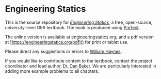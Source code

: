 # Engineering Statics

This is the source repository for [*Engineering Statics*](https://engineeringstatics.org), a free, open-source, university-level OER textbook.  The book is produced using [PreText](https://pretextbook.org).

The online  version  is available at [engineeringstatics.org](), and a pdf version at [https://engineeringstatics.org/pdf]() for print or tablet use.

Please direct any suggestions or errors to [William Haynes](mailto://whaynes@maritime.edu).  

If you would like to contribute content to the textbook, contact the project coordinator and lead author, [Dr. Dan Baker](mailto://dan.baker@colostate.edu).  We are particularly interested in adding more example problems to all chapters.  
